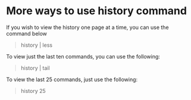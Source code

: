 
# More ways to use history command

If you wish to view the history one page at a time, you can use the command below

>history | less

To view just the last ten commands, you can use the following:

>history | tail

To view the last 25 commands, just use the following:

>history 25


